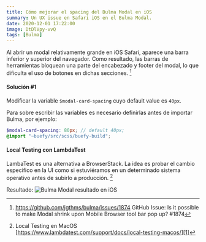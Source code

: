 ```yaml
---
title: Cómo mejorar el spacing del Bulma Modal en iOS
summary: Un UX issue en Safari iOS en el Bulma Modal.
date: 2020-12-01 17:22:00
image: DtDlVpy-vvQ
tags: [Bulma]
---
```


Al abrir un modal relativamente grande en iOS Safari, aparece una barra inferior y superior del navegador. Como resultado, las barras de herramientas bloquean una parte del encabezado y footer del modal, lo que dificulta el uso de botones en dichas secciones. [^1]

#### Solución #1

Modificar la variable `$modal-card-spacing`  cuyo default value es `40px`.

Para sobre escribir las variables es necesario definirlas antes de importar Bulma, por ejemplo:

```scss
$modal-card-spacing: 80px; // default 40px;
@import "~buefy/src/scss/buefy-build";
```

#### Local Testing con LambdaTest

LambaTest es una alternativa a BrowserStack. La idea es probar el cambio especifico en la UI como si estuviéramos en un determinado sistema operativo antes de subirlo a producción. [^2]

Resultado: 
![Bulma Modal resultado en iOS][image-1]

[^1]:	https://github.com/jgthms/bulma/issues/1874
	GitHub Issue: Is it possible to make Modal shrink upon Mobile Browser tool bar pop up? #1874

[^2]:	Local Testing en MacOS [https://www.lambdatest.com/support/docs/local-testing-macos/][1]

[1]:	https://www.lambdatest.com/support/docs/local-testing-macos/

[image-1]:	/blog/post/1606934440.png
